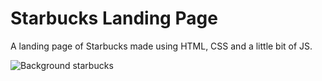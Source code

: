 # Starbucks Landing Page
A landing page of Starbucks made using HTML, CSS and a little bit of JS.

![Background starbucks](https://user-images.githubusercontent.com/52256690/176916646-34730d9a-bb2c-4945-b09d-b2d0b0f22adc.png)
